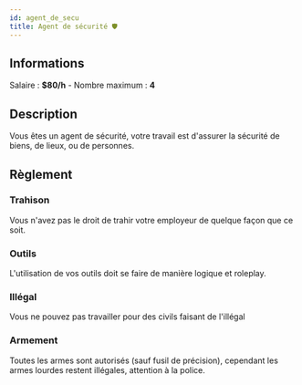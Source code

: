 ```yaml
---
id: agent_de_secu
title: Agent de sécurité 🛡
---
```


## Informations
Salaire : **$80/h** - Nombre maximum : **4**

## Description
Vous êtes un agent de sécurité, votre travail est d'assurer la sécurité de biens, de lieux, ou de personnes.

## Règlement

### Trahison
Vous n'avez pas le droit de trahir votre employeur de quelque façon que ce soit.

### Outils
L'utilisation de vos outils doit se faire de manière logique et roleplay.

### Illégal
Vous ne pouvez pas travailler pour des civils faisant de l'illégal

### Armement
Toutes les armes sont autorisés (sauf fusil de précision), cependant les armes lourdes restent illégales, attention à la police.